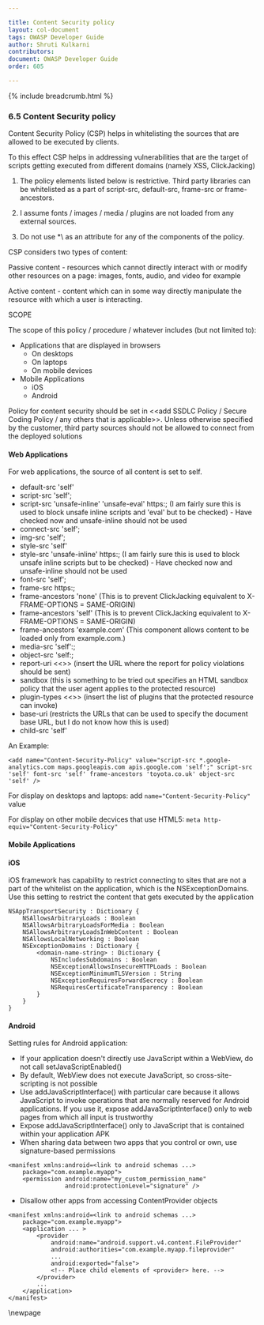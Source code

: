 ```yaml
---

title: Content Security policy
layout: col-document
tags: OWASP Developer Guide
author: Shruti Kulkarni
contributors:
document: OWASP Developer Guide
order: 605

---
```


{% include breadcrumb.html %}
### 6.5 Content Security policy

Content Security Policy (CSP) helps in whitelisting the sources that are allowed to be executed by clients.

To this effect CSP helps in addressing vulnerabilities that are the target of scripts getting executed from different domains (namely XSS, ClickJacking)  

1. The policy elements listed below is restrictive. Third party libraries can be whitelisted as a part of script-src, default-src, frame-src or frame-ancestors.

2. I assume fonts / images / media / plugins are not loaded from any external sources.

3. Do not use \*\ as an attribute for any of the components of the policy.

CSP considers two types of content:

Passive content - resources which cannot directly interact with or modify other resources on a page: images, fonts, audio, and video for example

Active content - content which can in some way directly manipulate the resource with which a user is interacting.

SCOPE

The scope of this policy / procedure / whatever includes (but not limited to):

- Applications that are displayed in browsers
    - On desktops
    - On laptops
    - On mobile devices
- Mobile Applications
    - iOS
    - Android


Policy for content security should be set in <<add SSDLC Policy / Secure Coding Policy / any others that is applicable>>. Unless otherwise specified  by the customer, third party sources should not be allowed to connect from the deployed solutions

#### Web Applications
For web applications, the source of all content is set to self.

- default-src 'self'
- script-src 'self';
- script-src 'unsafe-inline' 'unsafe-eval' https:; (I am fairly sure this is used to block unsafe inline scripts and 'eval' but to be checked) - Have checked now and unsafe-inline should not be used
- connect-src 'self';
- img-src 'self';
- style-src 'self'
- style-src 'unsafe-inline' https:; (I am fairly sure this is used to block unsafe inline scripts but to be checked) - Have checked now and unsafe-inline should not be used
- font-src 'self';
- frame-src https:;
- frame-ancestors 'none' (This is to prevent ClickJacking equivalent to X-FRAME-OPTIONS = SAME-ORIGIN)
- frame-ancestors 'self' (This is to prevent ClickJacking equivalent to X-FRAME-OPTIONS = SAME-ORIGIN)
- frame-ancestors 'example.com' (This component allows content to be loaded only from example.com.)
- media-src 'self':;
- object-src 'self:;
- report-uri <<>> (insert the URL where the report for policy violations should be sent)
- sandbox (this is something to be tried out specifies an HTML sandbox policy that the user agent applies to the protected resource)
- plugin-types <<>> (insert the list of plugins that the protected resource can invoke)
- base-uri (restricts the URLs that can be used to specify the document base URL, but I do not know how this is used)
- child-src 'self'

An Example:

`<add name="Content-Security-Policy" value="script-src *.google-analytics.com maps.googleapis.com apis.google.com 'self';" script-src 'self' font-src 'self' frame-ancestors 'toyota.co.uk' object-src 'self' />`

For display on desktops and laptops: add `name="Content-Security-Policy"` value

For display on other mobile decvices that use HTML5: `meta http-equiv="Content-Security-Policy"`

#### Mobile Applications	

#### iOS

iOS framework has capability to restrict connecting to sites that are not a part of the whitelist on the application, which is the NSExceptionDomains. Use this setting to restrict the content that gets executed by the application

```
NSAppTransportSecurity : Dictionary {
    NSAllowsArbitraryLoads : Boolean
    NSAllowsArbitraryLoadsForMedia : Boolean
    NSAllowsArbitraryLoadsInWebContent : Boolean
    NSAllowsLocalNetworking : Boolean
    NSExceptionDomains : Dictionary {
        <domain-name-string> : Dictionary {
            NSIncludesSubdomains : Boolean
            NSExceptionAllowsInsecureHTTPLoads : Boolean
            NSExceptionMinimumTLSVersion : String
            NSExceptionRequiresForwardSecrecy : Boolean   
            NSRequiresCertificateTransparency : Boolean
        }
    }
}
```

#### Android
Setting rules for Android application:

- If your application doesn't directly use JavaScript within a WebView, do not call setJavaScriptEnabled()
- By default, WebView does not execute JavaScript, so cross-site-scripting is not possible
- Use addJavaScriptInterface() with particular care because it allows JavaScript to invoke operations that are normally reserved for Android applications. If you use it, expose addJavaScriptInterface() only to web pages from which all input is trustworthy
- Expose addJavaScriptInterface() only to JavaScript that is contained within your application APK
- When sharing data between two apps that you control or own, use signature-based permissions

```
<manifest xmlns:android=<link to android schemas ...>
    package="com.example.myapp">
    <permission android:name="my_custom_permission_name"
                android:protectionLevel="signature" />
```

- Disallow other apps from accessing ContentProvider objects

```
<manifest xmlns:android=<link to android schemas ...>
    package="com.example.myapp">
    <application ... >
        <provider
            android:name="android.support.v4.content.FileProvider"
            android:authorities="com.example.myapp.fileprovider"
            ...
            android:exported="false">
            <!-- Place child elements of <provider> here. -->
        </provider>
        ...
    </application>
</manifest>
```

\newpage
